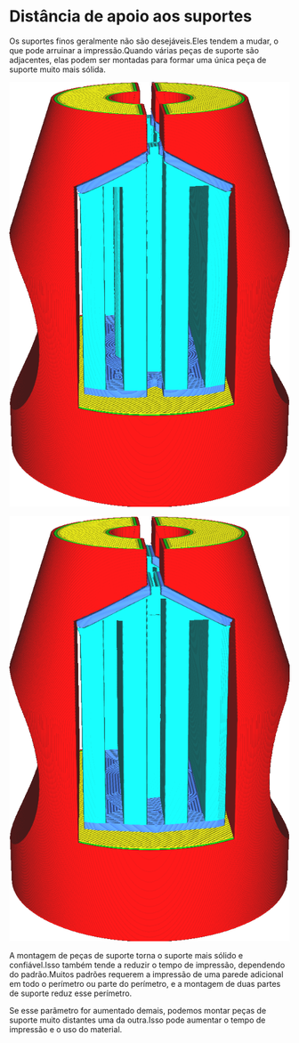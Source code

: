 Distância de apoio aos suportes
====
Os suportes finos geralmente não são desejáveis.Eles tendem a mudar, o que pode arruinar a impressão.Quando várias peças de suporte são adjacentes, elas podem ser montadas para formar uma única peça de suporte muito mais sólida.

![Duas peças de suporte estão próximas uma da outra](../../../articles/images/support_join_distance_low.png)

![Com uma distância suficiente da articulação, eles são fundidos](../../../articles/images/support_join_distance_high.png)

A montagem de peças de suporte torna o suporte mais sólido e confiável.Isso também tende a reduzir o tempo de impressão, dependendo do padrão.Muitos padrões requerem a impressão de uma parede adicional em todo o perímetro ou parte do perímetro, e a montagem de duas partes de suporte reduz esse perímetro.

Se esse parâmetro for aumentado demais, podemos montar peças de suporte muito distantes uma da outra.Isso pode aumentar o tempo de impressão e o uso do material.